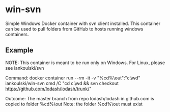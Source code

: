 # win-svn
Simple Windows Docker container with svn client installed. This container can be used to pull folders from GitHub to hosts running windows containers.

## Example

NOTE: This container is meant to be run only on Windows. For Linux, please see iankoulski/svn

Command:
    docker container run --rm -it -v "%cd%\out":"c:\wd" iankoulski/win-svn cmd /C "cd c:\wd && svn checkout https://github.com/lodash/lodash/trunk/"

Outcome:
    The master branch from repo lodash/lodash in github.com is copied to folder %cd%\out
    Note: the folder %cd%\out must exist
